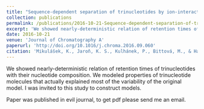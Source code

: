 ```yaml
---
title: "Sequence-dependent separation of trinucleotides by ion-interaction reversed-phase liquid chromatography—A structure-retention study assisted by soft-modelling and molecular dynamics"
collection: publications
permalink: /publications/2016-10-21-Sequence-dependent-separation-of-trinucleotides-by-liquid-chromatography
excerpt: 'We showed nearly-deterministic relation of retention times of trinucleotides with their nucleotide composition. We modeled properties of trinucleotide molecules that actually explained most of the variability of the original model. I was invited to this study to construct models.'
date: 2016-10-21
venue: 'Journal of Chromatography A'
paperurl: 'http://doi.org/10.1016/j.chroma.2016.09.060'
citation: 'Mikulášek, K., Jaroň, K. S., Kulhánek, P., Bittová, M., & Havliš, J., 2016. &quot;Sequence-dependent separation of trinucleotides by ion-interaction reversed-phase liquid chromatography—A structure-retention study assisted by soft-modelling and molecular dynamics.&quot; <i>Journal of Chromatography A</i>, (1469), 88-95.'
---
```


We showed nearly-deterministic relation of retention times of trinucleotides with their nucleotide composition. We modeled properties of trinucleotide molecules that actually explained most of the variability of the original model. I was invited to this study to construct models.

Paper was published in evil journal, to get pdf please send me an email.

